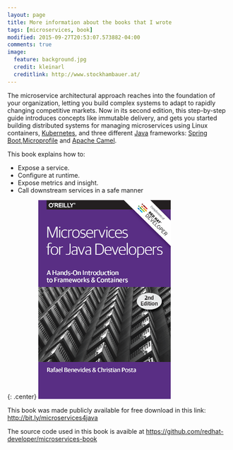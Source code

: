 ```yaml
---
layout: page
title: More information about the books that I wrote
tags: [microservices, book]
modified: 2015-09-27T20:53:07.573882-04:00
comments: true
image:
  feature: background.jpg
  credit: kleinarl
  creditlink: http://www.stockhambauer.at/
---
```


The microservice architectural approach reaches into the foundation of your organization, letting you build complex systems to adapt to rapidly changing competitive markets. Now in its second edition, this step-by-step guide introduces concepts like immutable delivery, and gets you started building distributed systems for managing microservices using Linux containers, [Kubernetes](https://kubernetes.io/), and three different [Java](https://www.java.com/) frameworks: [Spring Boot](https://spring.io/projects/spring-boot),[Microprofile](http://microprofile.io/) and [Apache Camel](https://camel.apache.org/).

This book explains how to:
- Expose a service.
- Configure at runtime.
- Expose metrics and insight.
- Call downstream services in a safe manner

{: .center}
![](/images/microservices2java2nd.png)

This book was made publicly available for free download in this link: <http://bit.ly/microservices4java>

The source code used in this book is avaible at <https://github.com/redhat-developer/microservices-book>


